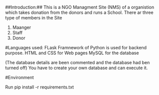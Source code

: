 ##Introduction:##
This is a NGO Managment Site (NMS) of a organistion which takes donation from the donors and runs a School. 
There ar three type of members in the Site
1. Maanger
2. Staff
3. Donor

#Languages used:
FLask Framnework of Python is used for backend purpose.
HTML and CSS for Web pages
MySQL for the database


(The database details are been commented and the database had ben turned off) 
You have to create your own database and can execute it.

#Environment

Run pip install -r requirements.txt
